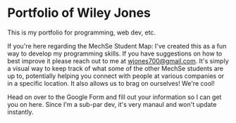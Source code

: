 # Portfolio of Wiley Jones
This is my portfolio for programming, web dev, etc.

If you're here regarding the MechSe Student Map:
I've created this as a fun way to develop my programming skills. If you have suggestions on how to best improve it please reach out to me at wjones700@gmail.com. It's simply a visual way to keep track of what some of the other MechSe students are up to, potentially helping you connect with people at various companies or in a specific location. It also allows us to brag on ourselves! We're cool!

Head on over to the Google Form and fill out your information so I can get you on here. Since I'm a sub-par dev, it's very manaul and won't update instantly.
